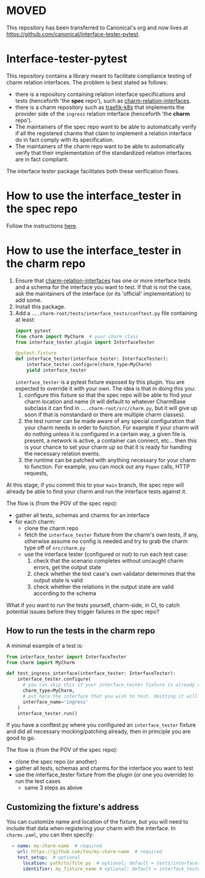 # MOVED
This repository has been transferred to Canonical's org and now lives at https://github.com/canonical/interface-tester-pytest.


# Interface-tester-pytest

This repository contains a library meant to facilitate compliance testing of charm relation interfaces.
The problem is best stated as follows:
- there is a repository containing relation interface specifications and tests (henceforth 'the **spec** repo'), such as [charm-relation-interfaces](https://github.com/canonical/charm-relation-interfaces).
- there is a charm repository such as [traefik-k8s](https://github.com/canonical/traefik-k8s-operator) that implements the provider side of the `ingress` relation interface (henceforth 'the **charm** repo').
- The maintainers of the spec repo want to be able to automatically verify if all the registered charms that claim to implement a relation interface do in fact comply with its specification.
- The maintainers of the charm repo want to be able to automatically verify that their implementation of the standardized relation interfaces are in fact compliant.

The interface tester package facilitates both these verification flows.

# How to use the interface_tester in the spec repo

Follow the instructions [here](https://github.com/canonical/charm-relation-interfaces/README_INTERFACE_TESTS.md).

# How to use the interface_tester in the charm repo

1) Ensure that [charm-relation-interfaces](https://github.com/canonical/charm-relation-interfaces) has one or more interface tests and a schema for the interface you want to test. If that is not the case, ask the maintainers of the interface (or its 'official' implementation) to add some.
2) Install this package.
3) Add a `...charm-root/tests/interface_tests/conftest.py` file containing at least:
   ```python
   import pytest
   from charm import MyCharm  # your charm class
   from interface_tester.plugin import InterfaceTester
   
   @pytest.fixture
   def interface_tester(interface_tester: InterfaceTester):
       interface_tester.configure(charm_type=MyCharm)
       yield interface_tester
   ```
   `interface_tester` is a pytest fixture exposed by this plugin. You are expected to override it with your own. The idea is that in doing this you:
   1) configure this fixture so that the spec repo will be able to find your charm location and name (it will default to whatever CharmBase subclass it can find in `...charm-root/src/charm.py`, but it will give up soon if that is nonstandard or there are multiple charm classes).
   2) the test runner can be made aware of any special configuration that your charm needs in order to function. For example if your charm will do nothing unless it is configured in a certain way, a given file is present, a network is active, a container can connect, etc... then this is your chance to set your charm up so that it is ready for handling the necessary relation events. 
   3) the runtime can be patched with anything necessary for your charm to function. For example, you can mock out any `Popen` calls, HTTP requests,  

At this stage, if you commit this to your `main` branch, the spec repo will already be able to find your charm and run the interface tests against it.

The flow is (from the POV of the spec repo): 
- gather all tests, schemas and charms for an interface
- for each charm:
  - clone the charm repo
  - fetch the `interface_tester` fixture from the charm's own tests, if any, otherwise assume no config is needed and try to grab the charm type off of `src/charm.py`
  - use the interface tester (configured or not) to run each test case:
    1) check that the scenario completes without uncaught charm errors, get the output state
    2) check whether the test case's own validator determines that the output state is valid
    3) check whether the relations in the output state are valid according to the schema

What if you want to run the tests yourself, charm-side, in CI, to catch potential issues before they trigger failures in the spec repo?

## How to run the tests in the charm repo
A minimal example of a test is:

```python
from interface_tester import InterfaceTester
from charm import MyCharm

def test_ingress_interface(interface_tester: InterfaceTester):
    interface_tester.configure(
      # you can skip this if your interface_tester fixture is already configured with the charm_type in conftest.py  
      charm_type=MyCharm, 
      # put here the interface that you wish to test. Omitting it will test for all interfaces that your charm supports.
      interface_name='ingress'
    )
    interface_tester.run()
```

If you have a conftest.py where you configured an `interface_tester` fixture and did all necessary mocking/patching already, then in principle you are good to go.

The flow is (from the POV of the spec repo): 
- clone the spec repo (or another)
- gather all tests, schemas and charms for the interface you want to test
- use the interface_tester fixture from the plugin (or one you override) to run the test cases
  - same 3 steps as above


## Customizing the fixture's address
You can customize name and location of the fixture, but you will need to include that data when registering your charm with the interface. In `charms.yaml`, you can then specify:
```yaml
  - name: my-charm-name  # required
    url: https://github.com/foo/my-charm-name  # required
    test_setup:  # optional
      location: path/to/file.py  # optional; default = tests/interfaces/conftest.py
      identifier: my_fixture_name # optional; default = interface_tester
```

